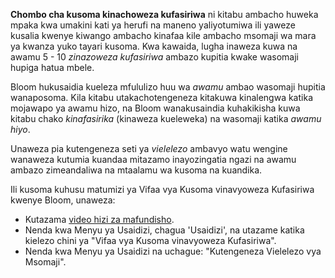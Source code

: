 **Chombo cha kusoma kinachoweza kufasiriwa** ni kitabu ambacho huweka mpaka kwa umakini kati ya herufi na maneno yaliyotumiwa ili yaweze kusalia kwenye kiwango ambacho kinafaa kile ambacho msomaji wa mara ya kwanza yuko tayari kusoma. Kwa kawaida, lugha inaweza kuwa na awamu 5 - 10 *zinazoweza kufasiriwa* ambazo kupitia kwake wasomaji hupiga hatua mbele.

Bloom hukusaidia kueleza mfululizo huu wa *awamu* ambao wasomaji hupitia wanaposoma. Kila kitabu utakachotengeneza kitakuwa kinalengwa katika mojawapo ya awamu hizo, na Bloom wanakusaindia kuhakikisha kuwa kitabu chako *kinafasirika* (kinaweza kueleweka) na wasomaji katika  *awamu hiyo*.

Unaweza pia kutengeneza seti ya *vielelezo* ambavyo watu wengine wanaweza kutumia kuandaa mitazamo inayozingatia ngazi na awamu ambazo zimeandaliwa na mtaalamu wa kusoma na kuandika.

Ili kusoma kuhusu matumizi ya Vifaa vya Kusoma vinavyoweza Kufasiriwa kwenye Bloom, unaweza:

- Kutazama [video hizi za mafundisho](http://tiny.cc/8vbwux).
- Nenda kwa Menyu ya Usaidizi, chagua 'Usaidizi', na utazame katika kielezo chini ya "Vifaa vya Kusoma vinavyoweza Kufasiriwa".
- Nenda kwa Menyu ya Usaidizi na uchague: "Kutengeneza Vielelezo vya Msomaji".
